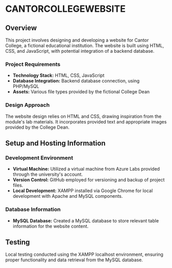 # CANTORCOLLEGEWEBSITE

## Overview

This project involves designing and developing a website for Cantor College, a fictional educational institution. The website is built using HTML, CSS, and JavaScript, with potential integration of a backend database.

### Project Requirements

- **Technology Stack:** HTML, CSS, JavaScript
- **Database Integration:** Backend database connection, using PHP/MySQL
- **Assets:** Various file types provided by the fictional College Dean

### Design Approach

The website design relies on HTML and CSS, drawing inspiration from the module's lab materials. It incorporates provided text and appropriate images provided by the College Dean.

## Setup and Hosting Information

### Development Environment

- **Virtual Machine:** Utilized a virtual machine from Azure Labs provided through the university's account.
- **Version Control:** GitHub employed for versioning and backup of project files.
- **Local Development:** XAMPP installed via Google Chrome for local development with Apache and MySQL components.

### Database Information

- **MySQL Database:** Created a MySQL database to store relevant table information for the website content.

## Testing

Local testing conducted using the XAMPP localhost environment, ensuring proper functionality and data retrieval from the MySQL database.
